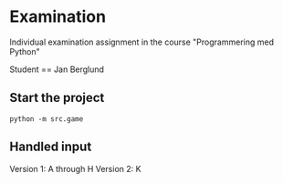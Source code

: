 # Examination

Individual examination assignment in the course "Programmering med Python"

Student == Jan Berglund

## Start the project

```commandline
python -m src.game
```

## Handled input
Version 1: A through H
Version 2: K
